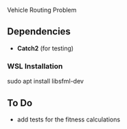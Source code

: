Vehicle Routing Problem

## Dependencies
- **Catch2** (for testing)

### WSL Installation
sudo apt install libsfml-dev

## To Do
 - add tests for the fitness calculations
